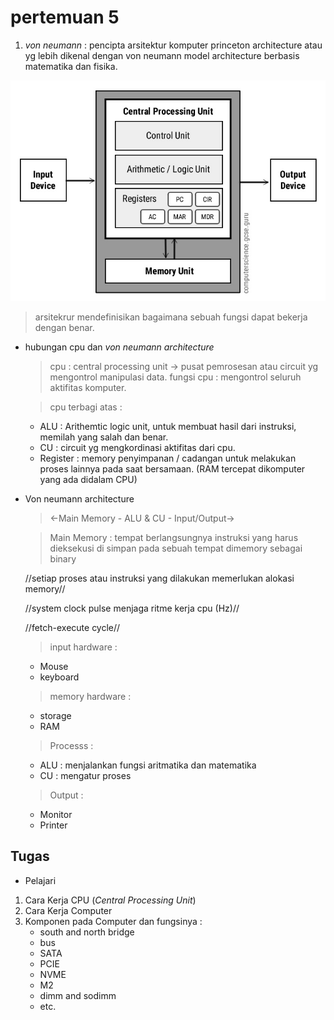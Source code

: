 # pertemuan 5

1. _von neumann_ : pencipta arsitektur komputer princeton architecture atau yg lebih dikenal dengan von neumann model architecture berbasis matematika dan fisika.

![pic1](img/Von-Neumann-Architecture-Diagram.jpg)

> arsitekrur mendefinisikan bagaimana sebuah fungsi dapat bekerja dengan benar. 

- hubungan cpu dan _von neumann architecture_
  > cpu : central processing unit -> pusat pemrosesan atau circuit yg mengontrol manipulasi data.
  > fungsi cpu : mengontrol seluruh aktifitas komputer.

  > cpu terbagi atas :
        
    - ALU : Arithemtic logic unit, untuk membuat hasil dari instruksi, memilah yang salah dan benar.
    - CU : circuit yg mengkordinasi aktifitas dari cpu.
    - Register : memory penyimpanan / cadangan untuk melakukan proses lainnya pada saat bersamaan. (RAM tercepat dikomputer yang ada didalam CPU)

- Von neumann architecture
    >  <-Main Memory - ALU & CU - Input/Output->
    
    > Main Memory : tempat berlangsungnya instruksi yang harus dieksekusi di simpan pada sebuah tempat dimemory sebagai binary
    
    //setiap proses atau instruksi yang dilakukan memerlukan alokasi memory//
    
    //system clock pulse menjaga ritme kerja cpu (Hz)//
    
    //fetch-execute cycle//

    > input hardware : 
    - Mouse
    - keyboard
    > memory hardware :
    - storage
    - RAM
    > Processs :
    - ALU : menjalankan fungsi aritmatika dan matematika
    - CU : mengatur proses
    > Output :
    - Monitor
    - Printer    

## Tugas

- Pelajari

1. Cara Kerja CPU (_Central Processing Unit_)
2. Cara Kerja Computer
3. Komponen pada Computer dan fungsinya :
    - south and north bridge
    - bus 
    - SATA
    - PCIE
    - NVME
    - M2
    - dimm and sodimm
    - etc.
